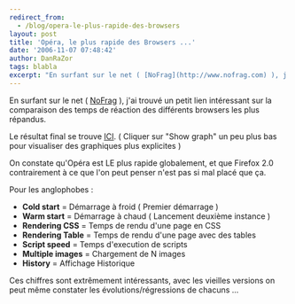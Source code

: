 ```yaml
---
redirect_from:
  - /blog/opera-le-plus-rapide-des-browsers
layout: post
title: 'Opéra, le plus rapide des Browsers ...'
date: '2006-11-07 07:48:42'
author: DanRaZor
tags: blabla
excerpt: "En surfant sur le net ( [NoFrag](http://www.nofrag.com) ), j'ai trouvé un petit lien intéressant   sur la comparaison des temps de réaction des différents browsers les plus répandus.  \n  \nLe résultat final se trouve [ICI](http://www.howtocreate.co.uk/browserSpeed.html#winspeed).   ( Cliquer sur &quot;Show graph&quot; un peu plus bas      …"
---
```


En surfant sur le net ( [NoFrag](http://www.nofrag.com) ), j'ai trouvé un petit lien intéressant   sur la comparaison des temps de réaction des différents browsers les plus répandus.

Le résultat final se trouve [ICI](http://www.howtocreate.co.uk/browserSpeed.html#winspeed).   ( Cliquer sur &quot;Show graph&quot; un peu plus bas pour visualiser des graphiques plus explicites )

On constate qu'Opéra est LE plus rapide globalement, et que Firefox 2.0   contrairement à ce que l'on peut penser n'est pas si mal placé que ça.

Pour les anglophobes :

* **Cold start** = Démarrage à froid ( Premier démarrage )
* **Warm start** = Démarrage à chaud ( Lancement deuxième instance )
* **Rendering CSS** = Temps de rendu d'une page en CSS
* **Rendering Table** = Temps de rendu d'une page avec des tables
* **Script speed** = Temps d'execution de scripts
* **Multiple images** = Chargement de N images
* **History** = Affichage Historique

Ces chiffres sont extrêmement intéressants, avec les vieilles versions   on peut même constater les évolutions/régressions de chacuns ...
